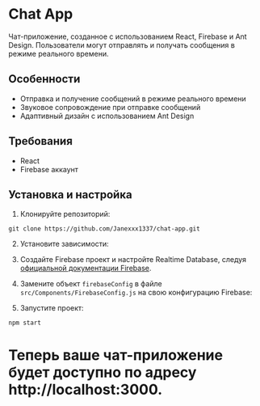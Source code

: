 # Chat App

Чат-приложение, созданное с использованием React, Firebase и Ant Design. Пользователи могут отправлять и получать сообщения в режиме реального времени.

## Особенности

- Отправка и получение сообщений в режиме реального времени
- Звуковое сопровождение при отправке сообщений
- Адаптивный дизайн с использованием Ant Design

## Требования

- React
- Firebase аккаунт

## Установка и настройка

1. Клонируйте репозиторий:

```
git clone https://github.com/Janexxx1337/chat-app.git
```


2. Установите зависимости:


3. Создайте Firebase проект и настройте Realtime Database, следуя [официальной документации Firebase](https://firebase.google.com/docs/database/web/start).


4. Замените объект `firebaseConfig` в файле `src/Components/FirebaseConfig.js` на свою конфигурацию Firebase:


5. Запустите проект:

```
npm start
```

# Теперь ваше чат-приложение будет доступно по адресу http://localhost:3000.

